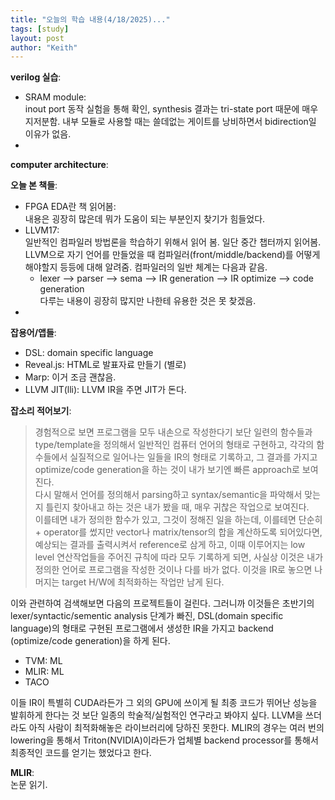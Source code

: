 ```yaml
---
title: "오늘의 학습 내용(4/18/2025)..."
tags: [study]
layout: post
author: "Keith"
---
```


**verilog 실습**:    
- SRAM module:     
inout port 동작 실험을 통해 확인, synthesis 결과는 tri-state port 때문에 매우 지저분함. 내부 모듈로 사용할 때는 쓸데없는 게이트를 낭비하면서 bidirection일 이유가 없음.
- 

**computer architecture**:


**오늘 본 책들**:
- FPGA EDA란 책 읽어봄:     
내용은 굉장히 많은데 뭐가 도움이 되는 부분인지 찾기가 힘들었다.
- LLVM17:    
일반적인 컴파일러 방법론을 학습하기 위해서 읽어 봄. 일단 중간 챕터까지 읽어봄. LLVM으로 자기 언어를 만들었을 때 컴파일러(front/middle/backend)를 어떻게 해야할지 등등에 대해 알려줌.
컴파일러의 일반 체계는 다음과 같음. 
   - lexer --> parser --> sema --> IR generation --> IR optimize --> code generation     
다루는 내용이 굉장히 많지만 나한테 유용한 것은 못 찾겠음.
- 

**잡용어/앱들**:     
- DSL: domain specific language
- Reveal.js: HTML로 발표자료 만들기 (별로)
- Marp: 이거 조금 괜찮음.
- LLVM JIT(lli): LLVM IR을 주면 JIT가 돈다.

**잡소리 적어보기**:   
> 경험적으로 보면 프로그램을 모두 내손으로 작성한다기 보단 일련의 함수들과 type/template을 정의해서 일반적인 컴퓨터 언어의 형태로 구현하고, 각각의 함수들에서 실질적으로 일어나는 일들을 IR의 형태로 기록하고, 그 결과를 가지고 optimize/code generation을 하는 것이 내가 보기엔 빠른 approach로 보여진다.    
다시 말해서 언어를 정의해서 parsing하고 syntax/semantic을 파악해서 맞는지 틀린지 찾아내고 하는 것은 내가 봤을 때, 매우 귀찮은 작업으로 보여진다.   
이를테면 내가 정의한 함수가 있고, 그것이 정해진 일을 하는데, 이를테면 단순히 + operator를 썼지만 vector나 matrix/tensor의 합을 계산하도록 되어있다면, 예상되는 결과를 출력시켜서 reference로 삼게 하고, 이때 이루어지는 low level 연산작업들을 주어진 규칙에 따라 모두 기록하게 되면, 사실상 이것은 내가 정의한 언어로 프로그램을 작성한 것이나 다를 바가 없다. 이것을 IR로 놓으면 나머지는 target H/W에 최적화하는 작업만 남게 된다.

이와 관련하여 검색해보면 다음의 프로젝트들이 걸린다. 그러니까 이것들은 초반기의 lexer/syntactic/sementic analysis 단계가 빠진, DSL(domain specific language)의 형태로 구현된 프로그램에서 생성한 IR을 가지고 backend (optimize/code generation)을 하게 된다.
- TVM: ML
- MLIR: ML
- TACO

이들 IR이 특별히 CUDA라든가 그 외의 GPU에 쓰이게 될 최종 코드가 뛰어난 성능을 발휘하게 한다는 것 보단 일종의 학술적/실험적인 연구라고 봐야지 싶다. 
LLVM을 쓰더라도 아직 사람이 최적화해놓은 라이브러리에 당하진 못한다. MLIR의 경우는 여러 번의 lowering을 통해서 Triton(NVIDIA)이라든가 업체별 backend processor를 통해서 최종적인 코드를 얻기는 했었다고 한다.

**MLIR**:    
논문 읽기. 